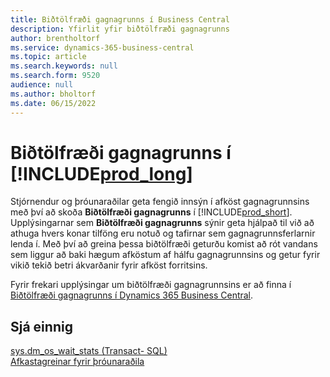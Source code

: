 ```yaml
---
title: Biðtölfræði gagnagrunns í Business Central
description: Yfirlit yfir biðtölfræði gagnagrunns
author: brentholtorf
ms.service: dynamics-365-business-central
ms.topic: article
ms.search.keywords: null
ms.search.form: 9520
audience: null
ms.author: bholtorf
ms.date: 06/15/2022
---
```

# Biðtölfræði gagnagrunns í [!INCLUDE[prod_long](includes/prod_long.md)]

Stjórnendur og þróunaraðilar geta fengið innsýn í afköst gagnagrunnsins með því að skoða **Biðtölfræði gagnagrunns** í [!INCLUDE[prod_short](includes/prod_short.md)]. Upplýsingarnar sem **Biðtölfræði gagnagrunns** sýnir geta hjálpað til við að athuga hvers konar tilföng eru notuð og tafirnar sem gagnagrunnsferlarnir lenda í. Með því að greina þessa biðtölfræði geturðu komist að rót vandans sem liggur að baki hægum afköstum af hálfu gagnagrunnsins og getur fyrir vikið tekið betri ákvarðanir fyrir afköst forritsins.

Fyrir frekari upplýsingar um biðtölfræði gagnagrunnsins er að finna í [Biðtölfræði gagnagrunns í Dynamics 365 Business Central](/dynamics365/business-central/dev-itpro/administration/database-wait-statistics).

## Sjá einnig

[sys.dm_os_wait_stats (Transact- SQL)](/sql/relational-databases/system-dynamic-management-views/sys-dm-os-wait-stats-transact-sql)  
[Afkastagreinar fyrir þróunaraðila](/dynamics365/business-central/dev-itpro/performance/performance-developer)

